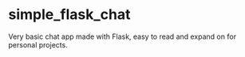# simple_flask_chat
Very basic chat app made with Flask, easy to read and expand on for personal projects.
